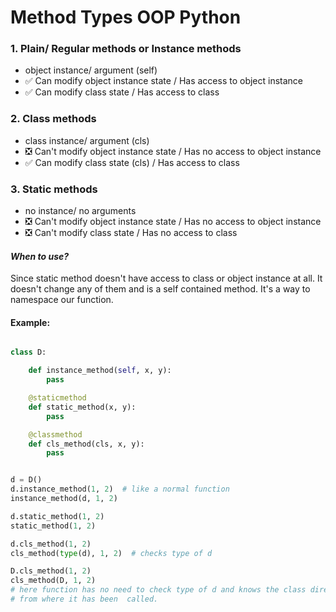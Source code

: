 # Method Types OOP Python

### 1. Plain/ Regular methods or Instance methods

* object instance/ argument (self)
* :white_check_mark: Can modify object instance state / Has access to object instance
* :white_check_mark: Can modify class state / Has access to class

### 2. Class methods

* class instance/ argument (cls)
* :negative_squared_cross_mark: Can't modify object instance state / Has no access to object instance
* :white_check_mark: Can modify class state (cls) / Has access to class

### 3. Static methods

* no instance/ no arguments
* :negative_squared_cross_mark: Can't modify object instance state / Has no access to object instance
* :negative_squared_cross_mark: Can't modify class state / Has no access to class

#### *When to use?*
Since static method doesn't have access to class or object instance at all.
It doesn't change any of them and is a self contained method.
It's a way to namespace our function.

#### Example:

```python

class D:

    def instance_method(self, x, y):
        pass

    @staticmethod
    def static_method(x, y):
        pass

    @classmethod
    def cls_method(cls, x, y):
        pass


d = D()
d.instance_method(1, 2)  # like a normal function
instance_method(d, 1, 2)

d.static_method(1, 2)
static_method(1, 2)

d.cls_method(1, 2)
cls_method(type(d), 1, 2)  # checks type of d

D.cls_method(1, 2)
cls_method(D, 1, 2)
# here function has no need to check type of d and knows the class directly
# from where it has been  called.

```